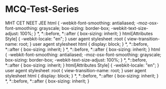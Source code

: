 # MCQ-Test-Series
MHT CET NEET JEE
html {
    -webkit-font-smoothing: antialiased;
    -moz-osx-font-smoothing: grayscale;
    box-sizing: border-box;
    -webkit-text-size-adjust: 100%;
}
*, *::before, *::after {
    box-sizing: inherit;
}
html[Attributes Style] {
    -webkit-locale: "en";
}
user agent stylesheet
:root {
    view-transition-name: root;
}
user agent stylesheet
html {
    display: block;
}
*, *::before, *::after {
    box-sizing: inherit;
}
*, *::before, *::after {
    box-sizing: inherit;
}
html {
    -webkit-font-smoothing: antialiased;
    -moz-osx-font-smoothing: grayscale;
    box-sizing: border-box;
    -webkit-text-size-adjust: 100%;
}
*, *::before, *::after {
    box-sizing: inherit;
}
html[Attributes Style] {
    -webkit-locale: "en";
}
user agent stylesheet
:root {
    view-transition-name: root;
}
user agent stylesheet
html {
    display: block;
}
*, *::before, *::after {
    box-sizing: inherit;
}
*, *::before, *::after {
    box-sizing: inherit;
}

